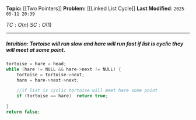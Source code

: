 **Topic:**  [[Two Pointers]]
**Problem:**  [[Linked List Cycle]]
**Last Modified**: `2025-05-11 20:39`

 $TC: O(n)$
 $SC: O(1)$

---
##### **Intuition**:  **Tortoise** will run *slow* and **hare** will run *fast* if list is cyclic they will meet at some point. 
 
```cpp
tortoise = hare = head;
while (hare != NULL && hare->next != NULL) {
	tortoise = tortoise->next;
    hare = hare->next->next;

    //if list is cyclic tortoise will meet hare some point
    if (tortoise == hare)  return true;

}
return false;
```


